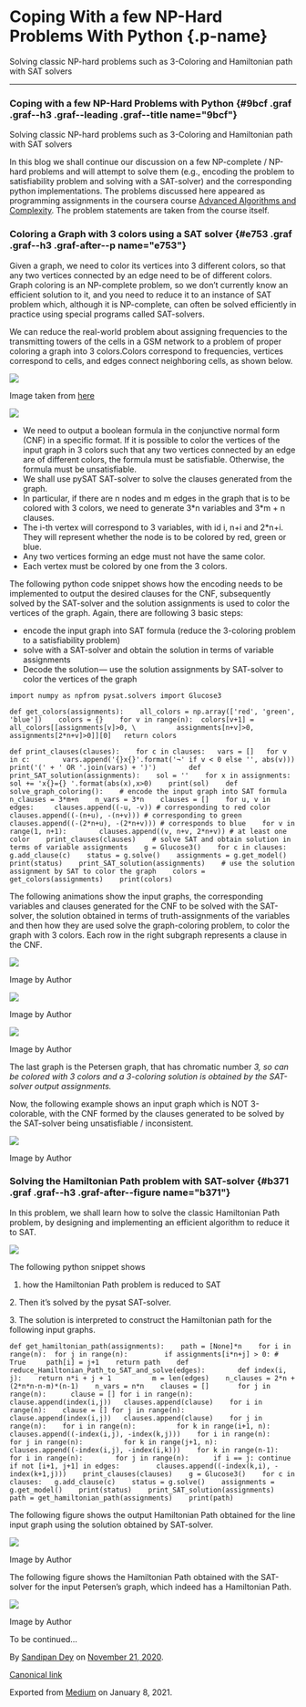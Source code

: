 Coping With a few NP-Hard Problems With Python {.p-name}
==============================================

Solving classic NP-hard problems such as 3-Coloring and Hamiltonian path
with SAT solvers

* * * * *

### Coping with a few NP-Hard Problems with Python {#9bcf .graf .graf--h3 .graf--leading .graf--title name="9bcf"}

Solving classic NP-hard problems such as 3-Coloring and Hamiltonian path
with SAT solvers

In this blog we shall continue our discussion on a few NP-complete /
NP-hard problems and will attempt to solve them (e.g., encoding the
problem to satisfiability problem and solving with a SAT-solver) and the
corresponding python implementations. The problems discussed here
appeared as programming assignments in the coursera course [Advanced
Algorithms and
Complexity](https://www.coursera.org/learn/advanced-algorithms-and-complexity).
The problem statements are taken from the course itself.

### Coloring a Graph with 3 colors using a SAT solver {#e753 .graf .graf--h3 .graf-after--p name="e753"}

Given a graph, we need to color its vertices into 3 different colors, so
that any two vertices connected by an edge need to be of different
colors. Graph coloring is an NP-complete problem, so we don’t currently
know an efficient solution to it, and you need to reduce it to an
instance of SAT problem which, although it is NP-complete, can often be
solved efficiently in practice using special programs called
SAT-solvers.

We can reduce the real-world problem about assigning frequencies to the
transmitting towers of the cells in a GSM network to a problem of proper
coloring a graph into 3 colors.Colors correspond to frequencies,
vertices correspond to cells, and edges connect neighboring cells, as
shown below.

![](https://cdn-images-1.medium.com/max/800/0*FvXXqI2TW1tFkDr9.png)

Image taken
from [here](https://d3c33hcgiwev3.cloudfront.net/cGbCsxWPEemU7w7-EFnPcg_70c8df70158f11e98c9e2961410808ba_Programming-Assignment-3.pdf?Expires=1606176000&Signature=FaibOBcvOPZYaYMi7CDeaLJC8wPy4GSe37a~FwrNHYVFO14jXn1JtnTHtY3S~buviKNeOKUGMpjVuXTy6uBWEOcPBgFZ4ftM8m6vm0~EIM2vq1XGO9KhoswXUV0ZA-OSGKZCXZb2pswftLfpoPHxjR2jTY5nxy4dhjLb2wG6mJM_&Key-Pair-Id=APKAJLTNE6QMUY6HBC5A)

![](https://cdn-images-1.medium.com/max/800/1*k5vOZwsH0t1K2bouzJf9ZQ.png)

-   We need to output a boolean formula in the conjunctive normal form
    (CNF) in a specific format. If it is possible to color the vertices
    of the input graph in 3 colors such that any two vertices connected
    by an edge are of different colors, the formula must be satisfiable.
    Otherwise, the formula must be unsatisfiable.
-   We shall use pySAT SAT-solver to solve the clauses generated from
    the graph.
-   In particular, if there are n nodes and m edges in the graph that is
    to be colored with 3 colors, we need to generate 3\*n variables and
    3\*m + n clauses.
-   The i-th vertex will correspond to 3 variables, with id i, n+i and
    2\*n+i. They will represent whether the node is to be colored by
    red, green or blue.
-   Any two vertices forming an edge must not have the same color.
-   Each vertex must be colored by one from the 3 colors.

The following python code snippet shows how the encoding needs to be
implemented to output the desired clauses for the CNF, subsequently
solved by the SAT-solver and the solution assignments is used to color
the vertices of the graph. Again, there are following 3 basic steps:

-   encode the input graph into SAT formula (reduce the 3-coloring
    problem to a satisfiability problem)
-   solve with a SAT-solver and obtain the solution in terms of variable
    assignments
-   Decode the solution — use the solution assignments by SAT-solver to
    color the vertices of the graph

``` {#efd7 .graf .graf--pre .graf-after--li name="efd7"}
import numpy as npfrom pysat.solvers import Glucose3
```

``` {#736e .graf .graf--pre .graf-after--pre name="736e"}
def get_colors(assignments):    all_colors = np.array(['red', 'green', 'blue'])    colors = {}    for v in range(n):  colors[v+1] = all_colors[[assignments[v]>0, \          assignments[n+v]>0, assignments[2*n+v]>0]][0]   return colors
```

``` {#9bb6 .graf .graf--pre .graf-after--pre name="9bb6"}
def print_clauses(clauses):    for c in clauses:   vars = []   for v in c:        vars.append('{}x{}'.format('¬' if v < 0 else '', abs(v))) print('(' + ' OR '.join(vars) + ')')        def print_SAT_solution(assignments):    sol = ''    for x in assignments:   sol += 'x{}={} '.format(abs(x),x>0)    print(sol)    def solve_graph_coloring():    # encode the input graph into SAT formula    n_clauses = 3*m+n    n_vars = 3*n    clauses = []    for u, v in edges:     clauses.append((-u, -v)) # corresponding to red color   clauses.append((-(n+u), -(n+v))) # corresponding to green   clauses.append((-(2*n+u), -(2*n+v))) # corresponds to blue    for v in range(1, n+1):        clauses.append((v, n+v, 2*n+v)) # at least one color    print_clauses(clauses)    # solve SAT and obtain solution in terms of variable assignments    g = Glucose3()    for c in clauses:        g.add_clause(c)    status = g.solve()    assignments = g.get_model()    print(status)    print_SAT_solution(assignments)    # use the solution assignment by SAT to color the graph    colors = get_colors(assignments)    print(colors)
```

The following animations show the input graphs, the corresponding
variables and clauses generated for the CNF to be solved with the
SAT-solver, the solution obtained in terms of truth-assignments of the
variables and then how they are used solve the graph-coloring problem,
to color the graph with 3 colors. Each row in the right subgraph
represents a clause in the CNF.

![](https://cdn-images-1.medium.com/max/800/0*lO2NCgA9pQb30gal.gif)

Image by Author

![](https://cdn-images-1.medium.com/max/800/1*lY_mwxCkcbV98UlTPdwxDA.gif)

Image by Author

![](https://cdn-images-1.medium.com/max/800/0*fbWK_b7tOdpZwng4.gif)

Image by Author

The last graph is the Petersen graph, that has chromatic number *3, so
can be colored with 3 colors and a 3-coloring solution is obtained by
the SAT-solver output assignments.*

Now, the following example shows an input graph which is NOT
3-colorable, with the CNF formed by the clauses generated to be solved
by the SAT-solver being unsatisfiable / inconsistent.

![](https://cdn-images-1.medium.com/max/800/1*mMJWdVxCyl6Uao2WUiksfQ.jpeg)

Image by Author

### Solving the Hamiltonian Path problem with SAT-solver {#b371 .graf .graf--h3 .graf-after--figure name="b371"}

In this problem, we shall learn how to solve the classic Hamiltonian
Path problem, by designing and implementing an efficient algorithm to
reduce it to SAT.

![](https://cdn-images-1.medium.com/max/800/1*tnLXIhUcRbqJElnmZrG9pQ.png)

The following python snippet shows

1.  how the Hamiltonian Path problem is reduced to SAT

​2. Then it’s solved by the pysat SAT-solver.

​3. The solution is interpreted to construct the Hamiltonian path for
the following input graphs.

``` {#ae57 .graf .graf--pre .graf-after--p name="ae57"}
def get_hamiltonian_path(assignments):    path = [None]*n    for i in range(n):  for j in range(n):         if assignments[i*n+j] > 0: # True     path[i] = j+1    return path    def reduce_Hamiltonian_Path_to_SAT_and_solve(edges):        def index(i, j):    return n*i + j + 1          m = len(edges)    n_clauses = 2*n + (2*n*n-n-m)*(n-1)    n_vars = n*n    clauses = []       for j in range(n):      clause = [] for i in range(n):          clause.append(index(i,j))   clauses.append(clause)    for i in range(n):    clause = [] for j in range(n):          clause.append(index(i,j))   clauses.append(clause)    for j in range(n):    for i in range(n):          for k in range(i+1, n):     clauses.append((-index(i,j), -index(k,j)))    for i in range(n):        for j in range(n):          for k in range(j+1, n):         clauses.append((-index(i,j), -index(i,k)))    for k in range(n-1):        for i in range(n):        for j in range(n):      if i == j: continue         if not [i+1, j+1] in edges:         clauses.append((-index(k,i), -index(k+1,j)))    print_clauses(clauses)    g = Glucose3()    for c in clauses:   g.add_clause(c)    status = g.solve()    assignments = g.get_model()    print(status)    print_SAT_solution(assignments)    path = get_hamiltonian_path(assignments)    print(path)
```

The following figure shows the output Hamiltonian Path obtained for the
line input graph using the solution obtained by SAT-solver.

![](https://cdn-images-1.medium.com/max/800/1*CYMQS9fEYLe3B4jvNZEUqA.png)

Image by Author

The following figure shows the Hamiltonian Path obtained with the
SAT-solver for the input Petersen’s graph, which indeed has a
Hamiltonian Path.

![](https://cdn-images-1.medium.com/max/800/1*XW3490JeZRjduB_ZA1YYuQ.png)

Image by Author

To be continued…

By [Sandipan Dey](https://medium.com/@sandipan-dey) on [November 21,
2020](https://medium.com/p/93602379a231).

[Canonical
link](https://medium.com/@sandipan-dey/coping-with-a-few-np-complete-problems-with-python-93602379a231)

Exported from [Medium](https://medium.com) on January 8, 2021.

